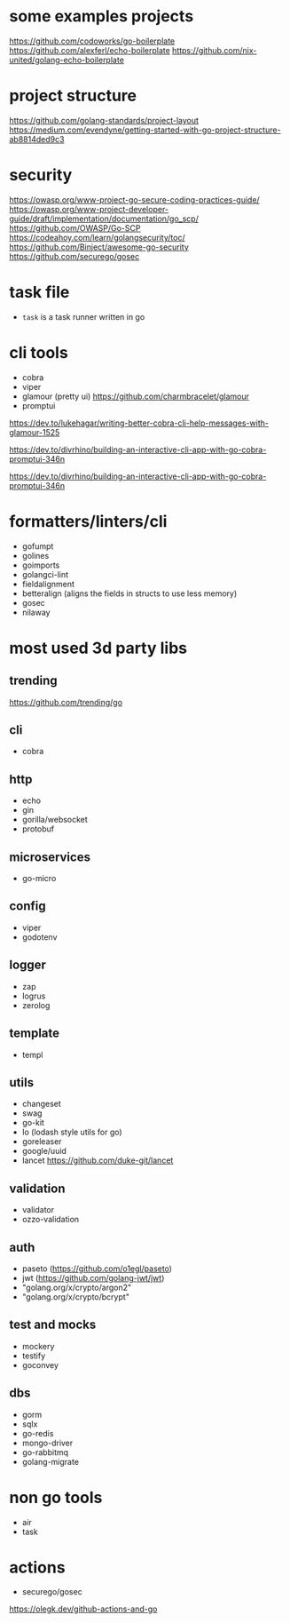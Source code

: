 # some examples projects

<https://github.com/codoworks/go-boilerplate>
<https://github.com/alexferl/echo-boilerplate>
<https://github.com/nix-united/golang-echo-boilerplate>

# project structure

<https://github.com/golang-standards/project-layout>
<https://medium.com/evendyne/getting-started-with-go-project-structure-ab8814ded9c3>

# security

<https://owasp.org/www-project-go-secure-coding-practices-guide/>
<https://owasp.org/www-project-developer-guide/draft/implementation/documentation/go_scp/>
<https://github.com/OWASP/Go-SCP>
<https://codeahoy.com/learn/golangsecurity/toc/>
<https://github.com/Binject/awesome-go-security>
<https://github.com/securego/gosec>

# task file

- `task` is a task runner written in go

# cli tools

- cobra
- viper
- glamour (pretty ui) <https://github.com/charmbracelet/glamour>
- promptui

<https://dev.to/lukehagar/writing-better-cobra-cli-help-messages-with-glamour-1525>

<https://dev.to/divrhino/building-an-interactive-cli-app-with-go-cobra-promptui-346n>

<https://dev.to/divrhino/building-an-interactive-cli-app-with-go-cobra-promptui-346n>

# formatters/linters/cli

- gofumpt
- golines
- goimports
- golangci-lint
- fieldalignment
- betteralign (aligns the fields in structs to use less memory)
- gosec
- nilaway

# most used 3d party libs

## trending

<https://github.com/trending/go>

## cli

- cobra

## http

- echo
- gin
- gorilla/websocket
- protobuf

## microservices

- go-micro

## config

- viper
- godotenv

## logger

- zap
- logrus
- zerolog

## template

- templ

## utils

- changeset
- swag
- go-kit
- lo (lodash style utils for go)
- goreleaser
- google/uuid
- lancet <https://github.com/duke-git/lancet>

## validation

- validator
- ozzo-validation

## auth

- paseto (<https://github.com/o1egl/paseto>)
- jwt (<https://github.com/golang-jwt/jwt>)
- "golang.org/x/crypto/argon2"
- "golang.org/x/crypto/bcrypt"

## test and mocks

- mockery
- testify
- goconvey

## dbs

- gorm
- sqlx
- go-redis
- mongo-driver
- go-rabbitmq
- golang-migrate

# non go tools

- air
- task

# actions

- securego/gosec

<https://olegk.dev/github-actions-and-go>
